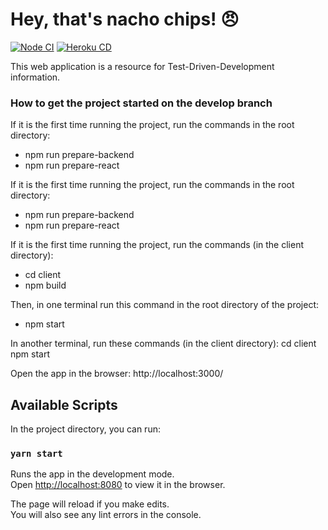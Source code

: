 # Hey, that's nacho chips! 😠

[![Node CI](https://github.com/myiwt/nacho-chips/actions/workflows/integrate.yml/badge.svg)](https://github.com/myiwt/nacho-chips/actions/workflows/integrate.yml)
[![Heroku CD](https://github.com/myiwt/nacho-chips/actions/workflows/deploy.yml/badge.svg)](https://github.com/myiwt/nacho-chips/actions/workflows/deploy.yml)

This web application is a resource for Test-Driven-Development information.

### How to get the project started on the develop branch

If it is the first time running the project, run the commands in the root directory:
- npm run prepare-backend
- npm run prepare-react

If it is the first time running the project, run the commands in the root directory:
- npm run prepare-backend
- npm run prepare-react

If it is the first time running the project, run the commands (in the client directory):
- cd client
- npm build

Then, in one terminal run this command in the root directory of the project:
- npm start


In another terminal, run these commands (in the client directory):
cd client
npm start

Open the app in the browser:
http://localhost:3000/




## Available Scripts

In the project directory, you can run:

### `yarn start`

Runs the app in the development mode.\
Open [http://localhost:8080](http://localhost:8080) to view it in the browser.

The page will reload if you make edits.\
You will also see any lint errors in the console.
